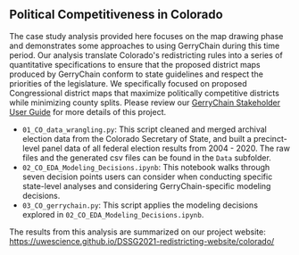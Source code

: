 ## Political Competitiveness in Colorado

The case study analysis provided here focuses on the map drawing phase and demonstrates some approaches to using GerryChain during this time period. Our analysis translate Colorado's redistricting rules into a series of quantitative specifications to ensure that the proposed district maps produced by GerryChain conform to state guidelines and respect the priorities of the legislature. We specifically focused on proposed Congressional district maps that maximize politically competitive districts while minimizing county splits. Please review our [GerryChain Stakeholder User Guide](https://uwescience.github.io/DSSG2021-redistricting-website/guide/) for more details of this project.

- `01_CO_data_wrangling.py`: This script cleaned and merged archival election data from the Colorado Secretary of State, and built a precinct-level panel data of all federal election results from 2004 - 2020. The raw files and the generated csv files can be found in the `Data` subfolder.
- `02_CO_EDA_Modeling_Decisions.ipynb`: This notebook walks through seven decision points users can consider when conducting specific state-level analyses and considering GerryChain-specific modeling decisions.
- `03_CO_gerrychain.py`: This script applies the modeling decisions explored in `02_CO_EDA_Modeling_Decisions.ipynb`.

The results from this analysis are summarized on our project website: https://uwescience.github.io/DSSG2021-redistricting-website/colorado/
